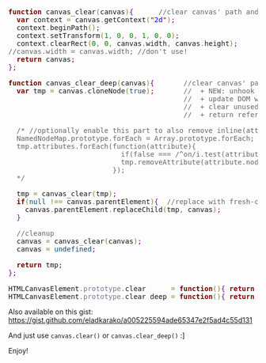 <pre>
<span style='color:#800000; font-weight:bold; '>function</span> canvas_clear<span style='color:#808030; '>(</span>canvas<span style='color:#808030; '>)</span><span style='color:#800080; '>{</span>      <span style='color:#696969; '>//clear canvas' path and content, reset tranform. return reference to same object.</span>
  <span style='color:#800000; font-weight:bold; '>var</span> context <span style='color:#808030; '>=</span> canvas<span style='color:#808030; '>.</span>getContext<span style='color:#808030; '>(</span><span style='color:#800000; '>"</span><span style='color:#0000e6; '>2d</span><span style='color:#800000; '>"</span><span style='color:#808030; '>)</span><span style='color:#800080; '>;</span>
  context<span style='color:#808030; '>.</span>beginPath<span style='color:#808030; '>(</span><span style='color:#808030; '>)</span><span style='color:#800080; '>;</span>
  context<span style='color:#808030; '>.</span>setTransform<span style='color:#808030; '>(</span><span style='color:#008c00; '>1</span><span style='color:#808030; '>,</span> <span style='color:#008c00; '>0</span><span style='color:#808030; '>,</span> <span style='color:#008c00; '>0</span><span style='color:#808030; '>,</span> <span style='color:#008c00; '>1</span><span style='color:#808030; '>,</span> <span style='color:#008c00; '>0</span><span style='color:#808030; '>,</span> <span style='color:#008c00; '>0</span><span style='color:#808030; '>)</span><span style='color:#800080; '>;</span>
  context<span style='color:#808030; '>.</span>clearRect<span style='color:#808030; '>(</span><span style='color:#008c00; '>0</span><span style='color:#808030; '>,</span> <span style='color:#008c00; '>0</span><span style='color:#808030; '>,</span> canvas<span style='color:#808030; '>.</span>width<span style='color:#808030; '>,</span> canvas<span style='color:#808030; '>.</span>height<span style='color:#808030; '>)</span><span style='color:#800080; '>;</span>
<span style='color:#696969; '>//canvas.width = canvas.width; //don't use!</span>
  <span style='color:#800000; font-weight:bold; '>return</span> canvas<span style='color:#800080; '>;</span>
<span style='color:#800080; '>}</span><span style='color:#800080; '>;</span>

<span style='color:#800000; font-weight:bold; '>function</span> canvas_clear_deep<span style='color:#808030; '>(</span>canvas<span style='color:#808030; '>)</span><span style='color:#800080; '>{</span>       <span style='color:#696969; '>//clear canvas' path and content, reset tranform (as before).</span>
  <span style='color:#800000; font-weight:bold; '>var</span> tmp <span style='color:#808030; '>=</span> canvas<span style='color:#808030; '>.</span>cloneNode<span style='color:#808030; '>(</span><span style='color:#0f4d75; '>true</span><span style='color:#808030; '>)</span><span style='color:#800080; '>;</span>       <span style='color:#696969; '>//  + NEW: unhook event-handlers (optional: attribute-events too)</span>
                                          <span style='color:#696969; '>//  + update DOM with fresh-canvas.</span>
                                          <span style='color:#696969; '>//  + clear unused memory.</span>
                                          <span style='color:#696969; '>//  + return reference to fresh-canvas.</span>

  <span style='color:#696969; '>/* //optionally enable this part to also remove inline(attribute)-events.</span>
<span style='color:#696969; '>&#xa0;&#xa0;NamedNodeMap.prototype.forEach = Array.prototype.forEach;     //optionally unhook inline(""attribute"")-event</span>
<span style='color:#696969; '>&#xa0;&#xa0;tmp.attributes.forEach(function(attribute){</span>
<span style='color:#696969; '>&#xa0;&#xa0;&#xa0;&#xa0;&#xa0;&#xa0;&#xa0;&#xa0;&#xa0;&#xa0;&#xa0;&#xa0;&#xa0;&#xa0;&#xa0;&#xa0;&#xa0;&#xa0;&#xa0;&#xa0;&#xa0;&#xa0;&#xa0;&#xa0;&#xa0;&#xa0;&#xa0;if(false === /^on/i.test(attribute.nodeName)) return;</span>
<span style='color:#696969; '>&#xa0;&#xa0;&#xa0;&#xa0;&#xa0;&#xa0;&#xa0;&#xa0;&#xa0;&#xa0;&#xa0;&#xa0;&#xa0;&#xa0;&#xa0;&#xa0;&#xa0;&#xa0;&#xa0;&#xa0;&#xa0;&#xa0;&#xa0;&#xa0;&#xa0;&#xa0;&#xa0;tmp.removeAttribute(attribute.nodeName);</span>
<span style='color:#696969; '>&#xa0;&#xa0;&#xa0;&#xa0;&#xa0;&#xa0;&#xa0;&#xa0;&#xa0;&#xa0;&#xa0;&#xa0;&#xa0;&#xa0;&#xa0;&#xa0;&#xa0;&#xa0;&#xa0;&#xa0;&#xa0;&#xa0;&#xa0;&#xa0;&#xa0;});</span>
<span style='color:#696969; '>&#xa0;&#xa0;*/</span>

  tmp <span style='color:#808030; '>=</span> canvas_clear<span style='color:#808030; '>(</span>tmp<span style='color:#808030; '>)</span><span style='color:#800080; '>;</span>
  <span style='color:#800000; font-weight:bold; '>if</span><span style='color:#808030; '>(</span><span style='color:#0f4d75; '>null</span> <span style='color:#808030; '>!==</span> canvas<span style='color:#808030; '>.</span>parentElement<span style='color:#808030; '>)</span><span style='color:#800080; '>{</span>  <span style='color:#696969; '>//replace with fresh-canvas</span>
    canvas<span style='color:#808030; '>.</span>parentElement<span style='color:#808030; '>.</span>replaceChild<span style='color:#808030; '>(</span>tmp<span style='color:#808030; '>,</span> canvas<span style='color:#808030; '>)</span><span style='color:#800080; '>;</span>
  <span style='color:#800080; '>}</span>

  <span style='color:#696969; '>//cleanup</span>
  canvas <span style='color:#808030; '>=</span> canvas_clear<span style='color:#808030; '>(</span>canvas<span style='color:#808030; '>)</span><span style='color:#800080; '>;</span>
  canvas <span style='color:#808030; '>=</span> <span style='color:#0f4d75; '>undefined</span><span style='color:#800080; '>;</span>

  <span style='color:#800000; font-weight:bold; '>return</span> tmp<span style='color:#800080; '>;</span>
<span style='color:#800080; '>}</span><span style='color:#800080; '>;</span>

HTMLCanvasElement<span style='color:#808030; '>.</span><span style='color:#797997; '>prototype</span><span style='color:#808030; '>.</span>clear      <span style='color:#808030; '>=</span> <span style='color:#800000; font-weight:bold; '>function</span><span style='color:#808030; '>(</span><span style='color:#808030; '>)</span><span style='color:#800080; '>{</span> <span style='color:#800000; font-weight:bold; '>return</span> canvas_clear<span style='color:#808030; '>(</span><span style='color:#800000; font-weight:bold; '>this</span><span style='color:#808030; '>)</span><span style='color:#800080; '>;</span>      <span style='color:#800080; '>}</span><span style='color:#800080; '>;</span>
HTMLCanvasElement<span style='color:#808030; '>.</span><span style='color:#797997; '>prototype</span><span style='color:#808030; '>.</span>clear_deep <span style='color:#808030; '>=</span> <span style='color:#800000; font-weight:bold; '>function</span><span style='color:#808030; '>(</span><span style='color:#808030; '>)</span><span style='color:#800080; '>{</span> <span style='color:#800000; font-weight:bold; '>return</span> canvas_clear_deep<span style='color:#808030; '>(</span><span style='color:#800000; font-weight:bold; '>this</span><span style='color:#808030; '>)</span><span style='color:#800080; '>;</span> <span style='color:#800080; '>}</span><span style='color:#800080; '>;</span>
</pre>
Also available on this gist: <a title="https://gist.github.com/eladkarako/a005225594ade65347e2f5ad4c55d131" href="https://gist.github.com/eladkarako/a005225594ade65347e2f5ad4c55d131" target="_blank">https://gist.github.com/eladkarako/a005225594ade65347e2f5ad4c55d131</a>

And just use <code>canvas.clear()</code> or <code>canvas.clear_deep()</code> :]

Enjoy!